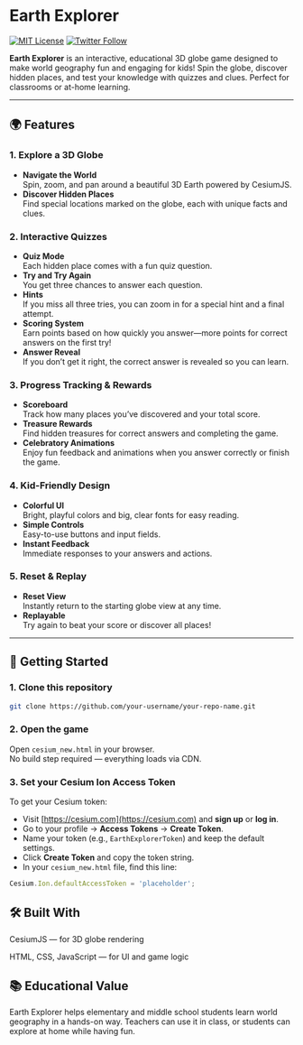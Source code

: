 # Earth Explorer

[![MIT License](https://img.shields.io/badge/license-MIT-green.svg)](LICENSE)
[![Twitter Follow](https://img.shields.io/twitter/follow/pandeyparul?style=social)](https://twitter.com/pandeyparul)

**Earth Explorer** is an interactive, educational 3D globe game designed to make world geography fun and engaging for kids! Spin the globe, discover hidden places, and test your knowledge with quizzes and clues. Perfect for classrooms or at-home learning.

---

## 🌍 Features

### 1. Explore a 3D Globe

- **Navigate the World**  
  Spin, zoom, and pan around a beautiful 3D Earth powered by CesiumJS.
- **Discover Hidden Places**  
  Find special locations marked on the globe, each with unique facts and clues.

### 2. Interactive Quizzes

- **Quiz Mode**  
  Each hidden place comes with a fun quiz question.
- **Try and Try Again**  
  You get three chances to answer each question.
- **Hints**  
  If you miss all three tries, you can zoom in for a special hint and a final attempt.
- **Scoring System**  
  Earn points based on how quickly you answer—more points for correct answers on the first try!
- **Answer Reveal**  
  If you don’t get it right, the correct answer is revealed so you can learn.

### 3. Progress Tracking & Rewards

- **Scoreboard**  
  Track how many places you’ve discovered and your total score.
- **Treasure Rewards**  
  Find hidden treasures for correct answers and completing the game.
- **Celebratory Animations**  
  Enjoy fun feedback and animations when you answer correctly or finish the game.

### 4. Kid-Friendly Design

- **Colorful UI**  
  Bright, playful colors and big, clear fonts for easy reading.
- **Simple Controls**  
  Easy-to-use buttons and input fields.
- **Instant Feedback**  
  Immediate responses to your answers and actions.

### 5. Reset & Replay

- **Reset View**  
  Instantly return to the starting globe view at any time.
- **Replayable**  
  Try again to beat your score or discover all places!

---

## 🚀 Getting Started

### 1. Clone this repository

```bash
git clone https://github.com/your-username/your-repo-name.git
```
### 2. Open the game

Open `cesium_new.html` in your browser.  
No build step required — everything loads via CDN.

### 3. Set your Cesium Ion Access Token

To get your Cesium token:

- Visit [https://cesium.com](https://cesium.com) and **sign up** or **log in**.
- Go to your profile → **Access Tokens** → **Create Token**.
- Name your token (e.g., `EarthExplorerToken`) and keep the default settings.
- Click **Create Token** and copy the token string.
- In your `cesium_new.html` file, find this line:

```javascript
Cesium.Ion.defaultAccessToken = 'placeholder';
```

## 🛠️ Built With
CesiumJS — for 3D globe rendering

HTML, CSS, JavaScript — for UI and game logic

## 📚 Educational Value
Earth Explorer helps elementary and middle school students learn world geography in a hands-on way.
Teachers can use it in class, or students can explore at home while having fun.